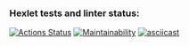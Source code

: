 ### Hexlet tests and linter status:
[![Actions Status](https://github.com/TolkienRools/python-project-49/actions/workflows/hexlet-check.yml/badge.svg)](https://github.com/TolkienRools/python-project-49/actions)
[![Maintainability](https://api.codeclimate.com/v1/badges/80d9875f6b9bd27675b6/maintainability)](https://codeclimate.com/github/TolkienRools/python-project-49/maintainability)
[![asciicast](https://asciinema.org/a/T7tbIvI4lVqVPtzkiRQDD5Nd8.svg)](https://asciinema.org/a/T7tbIvI4lVqVPtzkiRQDD5Nd8)

